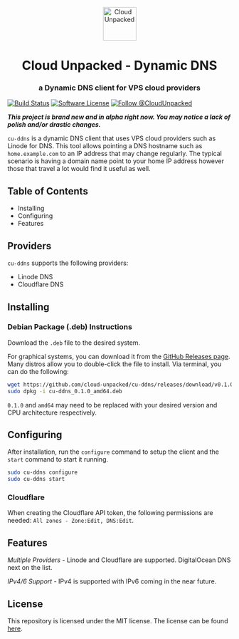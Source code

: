 <div align="center">
	<p>
		<a href="https://www.CloudUnpacked.com">
			<img alt="Cloud Unpacked" src="img/logo-badge-circle.svg" width="75" />
		</a>
	</p>
	<h1>Cloud Unpacked - Dynamic DNS</h1>
	<h3>a Dynamic DNS client for VPS cloud providers</h3>
</div>

[![Build Status](https://circleci.com/gh/cloud-unpacked/cu-ddns.svg?style=shield)](https://circleci.com/gh/cloud-unpacked/cu-ddns) [![Software License](https://img.shields.io/badge/license-MIT-blue.svg)](https://raw.githubusercontent.com/cloud-unpacked/cu-ddns/master/LICENSE) [![Follow @CloudUnpacked](https://img.shields.io/twitter/follow/CloudUnpacked.svg?label=Follow%20@CloudUnpacked)](https://twitter.com/intent/follow?screen_name=CloudUnpacked)

***This project is brand new and in alpha right now. You may notice a lack of polish and/or drastic changes.***

`cu-ddns` is a dynamic DNS client that uses VPS cloud providers such as Linode for DNS.
This tool allows pointing a DNS hostname such as `home.example.com` to an IP address that may change regularly.
The typical scenario is having a domain name point to your home IP address however those that travel a lot would find it useful as well.


## Table of Contents

- Installing
- Configuring
- Features


## Providers

`cu-ddns` supports the following providers:

- Linode DNS
- Cloudflare DNS


## Installing

### Debian Package (.deb) Instructions

Download the `.deb` file to the desired system.

For graphical systems, you can download it from the [GitHub Releases page][gh-releases].
Many distros allow you to double-click the file to install.
Via terminal, you can do the following:

```bash
wget https://github.com/cloud-unpacked/cu-ddns/releases/download/v0.1.0/cu-ddns_0.1.0_amd64.deb
sudo dpkg -i cu-ddns_0.1.0_amd64.deb
```

`0.1.0` and `amd64` may need to be replaced with your desired version and CPU architecture respectively.


## Configuring

After installation, run the `configure` command to setup the client and the `start` command to start it running.

```bash
sudo cu-ddns configure
sudo cu-ddns start
```

### Cloudflare

When creating the Cloudflare API token, the following permissions are needed: `All zones - Zone:Edit, DNS:Edit`.


## Features

*Multiple Providers* - Linode and Cloudflare are supported.
DigitalOcean DNS next on the list.

*IPv4/6 Support* - IPv4 is supported with IPv6 coming in the near future.


## License

This repository is licensed under the MIT license.
The license can be found [here](./LICENSE).



[gh-releases]: https://github.com/cloud-unpacked/cu-ddns/releases
